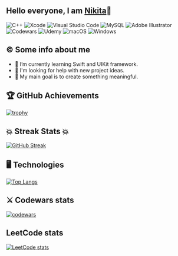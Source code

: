 ## Hello everyone, I am [Nikita](https://github.com/Dobryak99)👋

![C++](https://img.shields.io/badge/c++-%2300599C.svg?style=for-the-badge&logo=c%2B%2B&logoColor=white)
![Xcode](https://img.shields.io/badge/Xcode-007ACC?style=for-the-badge&logo=Xcode&logoColor=white)
![Visual Studio Code](https://img.shields.io/badge/Visual%20Studio%20Code-0078d7.svg?style=for-the-badge&logo=visual-studio-code&logoColor=white)
![MySQL](https://img.shields.io/badge/mysql-%2300f.svg?style=for-the-badge&logo=mysql&logoColor=white)
![Adobe Illustrator](https://img.shields.io/badge/adobe%20illustrator-%23FF9A00.svg?style=for-the-badge&logo=adobe%20illustrator&logoColor=white)
![Codewars](https://img.shields.io/badge/Codewars-B1361E?style=for-the-badge&logo=codewars&logoColor=grey)
![Udemy](https://img.shields.io/badge/Udemy-A435F0?style=for-the-badge&logo=Udemy&logoColor=white)
![macOS](https://img.shields.io/badge/mac%20os-000000?style=for-the-badge&logo=macos&logoColor=F0F0F0)
![Windows](https://img.shields.io/badge/Windows-0078D6?style=for-the-badge&logo=windows&logoColor=white)

## ©️ Some info about me
 - 🌱 I’m currently learning Swift and UIKit framework.
 - 🤔 I'm looking for help with new project ideas.
 - 🎯 My main goal is to create something meaningful.

## 🏆 GitHub Achievements
[![trophy](https://github-profile-trophy.vercel.app/?username=Dobryak99&theme=onedark)](https://github.com/ryo-ma/github-profile-trophy)

## 💥 Streak Stats 💥
[![GitHub Streak](https://github-readme-streak-stats.herokuapp.com/?user=Dobryak99&theme=dark)](https://git.io/streak-stats)

## 🖥 Technologies
[![Top Langs](https://github-readme-stats.vercel.app/api/top-langs/?username=Dobryak99&layout=compact&theme=dark&hide=Roff)](https://github.com/Dobryak99/github-readme-stats)

## ⚔️ Codewars stats
[![codewars](https://www.codewars.com/users/Dobryak99/badges/large)](https://www.codewars.com/users/username)

## LeetCode stats
[![LeetCode stats](https://leetcode-stats-six.vercel.app/?username=Dobryak99&theme=dark)](https://github.com/Dobryak99/leetcode-stats)


<!--
**Dobryak99/Dobryak99** is a ✨ _special_ ✨ repository because its `README.md` (this file) appears on your GitHub profile.

Here are some ideas to get you started:

- 🔭 I’m currently working on ...
- 🌱 I’m currently learning ...
- 👯 I’m looking to collaborate on ...
- 🤔 I’m looking for help with ...
- 💬 Ask me about ...
- 📫 How to reach me: ...
- 😄 Pronouns: ...
- ⚡ Fun fact: ...
-->
